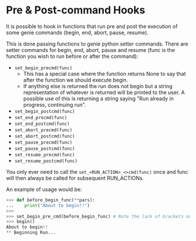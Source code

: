 # Pre & Post-command Hooks

It is possible to hook in functions that run pre and post the execution of some genie commands (begin, end, abort, pause, resume). 

This is done passing functions to genie python setter commands. There are setter commands for begin, end, abort, pause and resume (func is the function you wish to run before or after the command):

- `set_begin_precmd(func)`
    - This has a special case where the function returns None to say that after the function we should execute begin.
    - If anything else is returned the run does not begin but a string representation of whatever is returned will be printed to the user. A possible use of this is returning a string saying "Run already in progress, continuing run".
- `set_begin_postcmd(func)`
- `set_end_precmd(func)`
- `set_end_postcmd(func)`
- `set_abort_precmd(func)`
- `set_abort_postcmd(func)`
- `set_pause_precmd(func)`
- `set_pause_postcmd(func)`
- `set_resume_precmd(func)`
- `set_resume_postcmd(func)`

You only ever need to call the `set_<RUN_ACTION>_<>cmd(func)` once and func will then always be called for subsequent RUN_ACTIONs.

An example of usage would be:

```python
>>> def before_begin_func(**pars):
...    print("About to begin!!")
>>>
>>> set_begin_pre_cmd(before_begin_func) # Note the lack of brackets on before_begin_func here
>>> begin()
About to begin!!
** Beginning Run...
```
